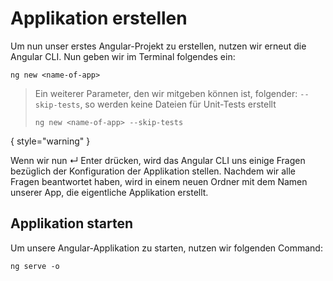 # Applikation erstellen

Um nun unser erstes Angular-Projekt zu erstellen, nutzen wir erneut die Angular CLI. Nun geben wir im Terminal folgendes ein:

```Console
ng new <name-of-app>
```

> Ein weiterer Parameter, den wir mitgeben können ist, folgender: `--skip-tests`, so werden keine Dateien für Unit-Tests erstellt
>
> ```Console
> ng new <name-of-app> --skip-tests
> ```

{ style="warning" }

Wenn wir nun <shortcut>↵ Enter</shortcut> drücken, wird das Angular CLI uns einige Fragen bezüglich der Konfiguration der Applikation stellen. Nachdem wir alle Fragen beantwortet haben, wird in einem neuen Ordner mit dem Namen unserer App, die eigentliche Applikation erstellt.

## Applikation starten

Um unsere Angular-Applikation zu starten, nutzen wir folgenden Command:

```Console
ng serve -o
```
